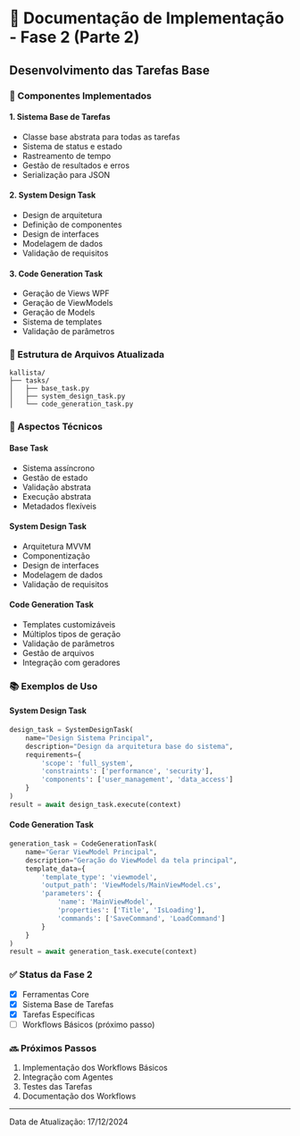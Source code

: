 # 📝 Documentação de Implementação - Fase 2 (Parte 2)

## Desenvolvimento das Tarefas Base

### 🔄 Componentes Implementados

#### 1. Sistema Base de Tarefas
- Classe base abstrata para todas as tarefas
- Sistema de status e estado
- Rastreamento de tempo
- Gestão de resultados e erros
- Serialização para JSON

#### 2. System Design Task
- Design de arquitetura
- Definição de componentes
- Design de interfaces
- Modelagem de dados
- Validação de requisitos

#### 3. Code Generation Task
- Geração de Views WPF
- Geração de ViewModels
- Geração de Models
- Sistema de templates
- Validação de parâmetros

### 📂 Estrutura de Arquivos Atualizada
```
kallista/
├── tasks/
│   ├── base_task.py
│   ├── system_design_task.py
│   └── code_generation_task.py
```

### 🔧 Aspectos Técnicos

#### Base Task
- Sistema assíncrono
- Gestão de estado
- Validação abstrata
- Execução abstrata
- Metadados flexíveis

#### System Design Task
- Arquitetura MVVM
- Componentização
- Design de interfaces
- Modelagem de dados
- Validação de requisitos

#### Code Generation Task
- Templates customizáveis
- Múltiplos tipos de geração
- Validação de parâmetros
- Gestão de arquivos
- Integração com geradores

### 📚 Exemplos de Uso

#### System Design Task
```python
design_task = SystemDesignTask(
    name="Design Sistema Principal",
    description="Design da arquitetura base do sistema",
    requirements={
        'scope': 'full_system',
        'constraints': ['performance', 'security'],
        'components': ['user_management', 'data_access']
    }
)
result = await design_task.execute(context)
```

#### Code Generation Task
```python
generation_task = CodeGenerationTask(
    name="Gerar ViewModel Principal",
    description="Geração do ViewModel da tela principal",
    template_data={
        'template_type': 'viewmodel',
        'output_path': 'ViewModels/MainViewModel.cs',
        'parameters': {
            'name': 'MainViewModel',
            'properties': ['Title', 'IsLoading'],
            'commands': ['SaveCommand', 'LoadCommand']
        }
    }
)
result = await generation_task.execute(context)
```

### ✅ Status da Fase 2
- [x] Ferramentas Core
- [x] Sistema Base de Tarefas
- [x] Tarefas Específicas
- [ ] Workflows Básicos (próximo passo)

### 🔜 Próximos Passos
1. Implementação dos Workflows Básicos
2. Integração com Agentes
3. Testes das Tarefas
4. Documentação dos Workflows

---
Data de Atualização: 17/12/2024
